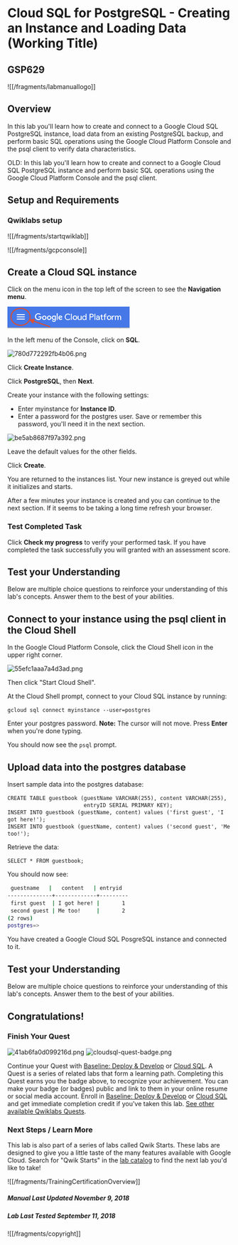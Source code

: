 # Cloud SQL for PostgreSQL - Creating an Instance and Loading Data (Working Title)


## GSP629



![[/fragments/labmanuallogo]]



## Overview

In this lab you'll learn how to create and connect to a Google Cloud SQL PostgreSQL instance, load data from an existing PostgreSQL backup, and perform basic SQL operations using the Google Cloud Platform Console and the psql client to verify data characteristics.

OLD: In this lab you'll learn how to create and connect to a Google Cloud SQL PostgreSQL instance and perform basic SQL operations using the Google Cloud Platform Console and the psql client.


## Setup and Requirements




### Qwiklabs setup

![[/fragments/startqwiklab]]

![[/fragments/gcpconsole]]





## Create a Cloud SQL instance




Click on the menu icon in the top left of the screen to see the __Navigation menu__.

![742dc285f86cdd1f.png](742dc285f86cdd1f.png)

In the left menu of the Console, click on __SQL__.

![780d772292fb4b06.png](img/780d772292fb4b06.png)

Click __Create Instance__.

Click __PostgreSQL__, then __Next__.

Create your instance with the following settings:

* Enter myinstance for __Instance ID__.
* Enter a password for the postgres user. Save or remember this password, you'll need it in the next section.

![be5ab8687f97a392.png](img/be5ab8687f97a392.png)

Leave the default values for the other fields.

Click __Create__.

You are returned to the instances list. Your new instance is greyed out while it initializes and starts.

After a few minutes your instance is created and you can continue to the next section. If it seems to be taking a long time refresh your browser.

### Test Completed Task

Click __Check my progress__ to verify your performed task. If you have completed the task successfully you will granted with an assessment score.

<!--
<ql-activity-tracking step=1>
    Create a Cloud SQL instance
</ql-activity-tracking>
-->


## Test your Understanding

Below are multiple choice questions to reinforce your understanding of this lab's concepts. Answer them to the best of your abilities.

<ql-multiple-choice-probe stem="What PostgreSQL Database version used in lab to create Cloud SQL instance?"
                          optionTitles='[
                            "9.6",
                            "5.6",
                            "5.7",
                            "1.0"
                          ]'
                          answerIndex="0"
                          shuffle>
</ql-multiple-choice-probe>


## Connect to your instance using the psql client in the Cloud Shell




In the Google Cloud Platform Console, click the Cloud Shell icon in the upper right corner.

![55efc1aaa7a4d3ad.png](img/55efc1aaa7a4d3ad.png)

Then click "Start Cloud Shell".

At the Cloud Shell prompt, connect to your Cloud SQL instance by running:

```
gcloud sql connect myinstance --user=postgres
```

Enter your postgres password. __Note:__ The cursor will not move. Press __Enter__ when you're done typing.

You should now see the `psql` prompt.


## Upload data into the postgres database




Insert sample data into the postgres database:

```
CREATE TABLE guestbook (guestName VARCHAR(255), content VARCHAR(255),
                        entryID SERIAL PRIMARY KEY);
INSERT INTO guestbook (guestName, content) values ('first guest', 'I got here!');
INSERT INTO guestbook (guestName, content) values ('second guest', 'Me too!');
```

Retrieve the data:

```
SELECT * FROM guestbook;
```

You should now see:

```bash
 guestname   |   content   | entryid
--------------+-------------+---------
 first guest  | I got here! |       1
 second guest | Me too!     |       2
(2 rows)
postgres=>
```

You have created a Google Cloud SQL PosgreSQL instance and connected to it.


## Test your Understanding

Below are multiple choice questions to reinforce your understanding of this lab's concepts. Answer them to the best of your abilities.

<ql-multiple-choice-probe stem="What is the name of default database in Postgres Cloud SQL instance?"
                          optionTitles='[
                            "guestbook",
                            "postgres",
                            "information_schema",
                            "performance_schema"
                          ]'
                          answerIndex="1"
                          shuffle>
</ql-multiple-choice-probe>


## Congratulations!

### Finish Your Quest

![41ab6fa0d099216d.png](img/41ab6fa0d099216d.png)
![cloudsql-quest-badge.png](img/cloudsql-quest-badge.png)

Continue your Quest with [Baseline: Deploy & Develop](https://google.qwiklabs.com/quests/37) or [Cloud SQL](https://google.qwiklabs.com/quests/52). A Quest is a series of related labs that form a learning path. Completing this Quest earns you the badge above, to recognize your achievement. You can make your badge (or badges) public and link to them in your online resume or social media account. Enroll in [Baseline: Deploy & Develop](https://google.qwiklabs.com/quests/37/enroll) or [Cloud SQL](https://google.qwiklabs.com/quests/52/enroll) and get immediate completion credit if you've taken this lab.  [See other available Qwiklabs Quests](http://google.qwiklabs.com/catalog).

### Next Steps / Learn More

This lab is also part of a series of labs called Qwik Starts. These labs are designed to give you a little taste of the many features available with Google Cloud. Search for "Qwik Starts" in the [lab catalog](https://google.qwiklabs.com/catalog) to find the next lab you'd like to take!

![[/fragments/TrainingCertificationOverview]]

##### Manual Last Updated November 9, 2018

##### Lab Last Tested September 11, 2018

![[/fragments/copyright]]
